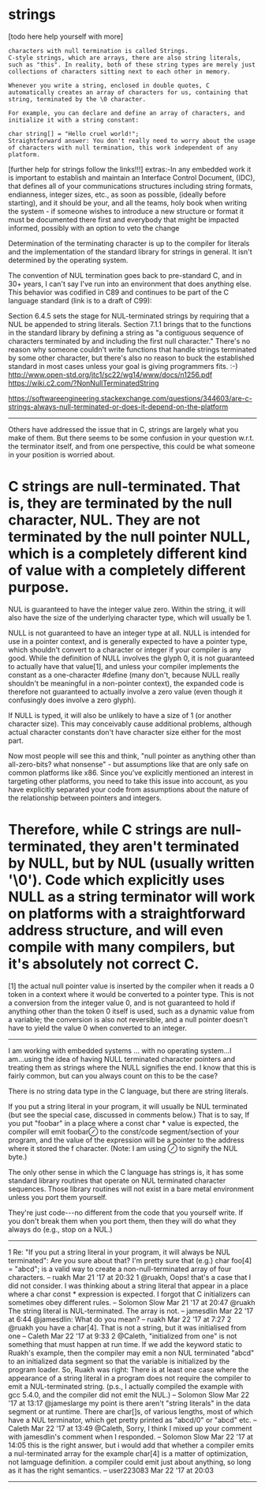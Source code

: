 # strings
[todo here help yourself with more]

    characters with null termination is called Strings.
    C-style strings, which are arrays, there are also string literals, such as "this". In reality, both of these string types are merely just collections of characters sitting next to each other in memory.

    Whenever you write a string, enclosed in double quotes, C automatically creates an array of characters for us, containing that string, terminated by the \0 character.

    For example, you can declare and define an array of characters, and initialize it with a string constant:

    char string[] = "Hello cruel world!";
    Straightforward answer: You don't really need to worry about the usage of characters with null termination, this work independent of any platform.

[further help for strings follow the links!!!]
extras:-In any embedded work it is important to establish and maintain an Interface Control Document, (IDC), that defines all of your communications structures including string formats, endianness, integer sizes, etc., as soon as possible, (ideally before starting), and it should be your, and all the teams, holy book when writing the system - if someone wishes to introduce a new structure or format it must be documented there first and everybody that might be impacted informed, possibly with an option to veto the change

Determination of the terminating character is up to the compiler for literals and the implementation of the standard library for strings in general. It isn't determined by the operating system.

The convention of NUL termination goes back to pre-standard C, and in 30+ years, I can't say I've run into an environment that does anything else. This behavior was codified in C89 and continues to be part of the C language standard (link is to a draft of C99):

Section 6.4.5 sets the stage for NUL-terminated strings by requiring that a NUL be appended to string literals.
Section 7.1.1 brings that to the functions in the standard library by defining a string as "a contiguous sequence of characters terminated by and including the first null character."
There's no reason why someone couldn't write functions that handle strings terminated by some other character, but there's also no reason to buck the established standard in most cases unless your goal is giving programmers fits. :-)
http://www.open-std.org/jtc1/sc22/wg14/www/docs/n1256.pdf
https://wiki.c2.com/?NonNullTerminatedString

https://softwareengineering.stackexchange.com/questions/344603/are-c-strings-always-null-terminated-or-does-it-depend-on-the-platform

--------------------------------------------------------------------------------------------------------------
Others have addressed the issue that in C, strings are largely what you make of them. But there seems to be some confusion in your question w.r.t. the terminator itself, and from one perspective, this could be what someone in your position is worried about.

# C strings are null-terminated. That is, they are terminated by the null character, NUL. They are not terminated by the null pointer NULL, which is a completely different kind of value with a completely different purpose.

NUL is guaranteed to have the integer value zero. Within the string, it will also have the size of the underlying character type, which will usually be 1.

NULL is not guaranteed to have an integer type at all. NULL is intended for use in a pointer context, and is generally expected to have a pointer type, which shouldn't convert to a character or integer if your compiler is any good. While the definition of NULL involves the glyph 0, it is not guaranteed to actually have that value[1], and unless your compiler implements the constant as a one-character #define (many don't, because NULL really shouldn't be meaningful in a non-pointer context), the expanded code is therefore not guaranteed to actually involve a zero value (even though it confusingly does involve a zero glyph).

If NULL is typed, it will also be unlikely to have a size of 1 (or another character size). This may conceivably cause additional problems, although actual character constants don't have character size either for the most part.

Now most people will see this and think, "null pointer as anything other than all-zero-bits? what nonsense" - but assumptions like that are only safe on common platforms like x86. Since you've explicitly mentioned an interest in targeting other platforms, you need to take this issue into account, as you have explicitly separated your code from assumptions about the nature of the relationship between pointers and integers.

# Therefore, while C strings are null-terminated, they aren't terminated by NULL, but by NUL (usually written '\0'). Code which explicitly uses NULL as a string terminator will work on platforms with a straightforward address structure, and will even compile with many compilers, but it's absolutely not correct C.

[1] the actual null pointer value is inserted by the compiler when it reads a 0 token in a context where it would be converted to a pointer type. This is not a conversion from the integer value 0, and is not guaranteed to hold if anything other than the token 0 itself is used, such as a dynamic value from a variable; the conversion is also not reversible, and a null pointer doesn't have to yield the value 0 when converted to an integer.

----------------------------------------------------------------------------------------------------

I am working with embedded systems ... with no operating system...I am...using the idea of having NULL terminated character pointers and treating them as strings where the NULL signifies the end. I know that this is fairly common, but can you always count on this to be the case?

There is no string data type in the C language, but there are string literals.

If you put a string literal in your program, it will usually be NUL terminated (but see the special case, discussed in comments below.) That is to say, If you put "foobar" in a place where a const char * value is expected, the compiler will emit foobar⊘ to the const/code segment/section of your program, and the value of the expression will be a pointer to the address where it stored the f character. (Note: I am using ⊘ to signify the NUL byte.)

The only other sense in which the C language has strings is, it has some standard library routines that operate on NUL terminated character sequences. Those library routines will not exist in a bare metal environment unless you port them yourself.

They're just code---no different from the code that you yourself write. If you don't break them when you port them, then they will do what they always do (e.g., stop on a NUL.)

--------------------------------------------------------------------------------------------------------------
1
Re: "If you put a string literal in your program, it will always be NUL terminated": Are you sure about that? I'm pretty sure that (e.g.) char foo[4] = "abcd"; is a valid way to create a non-null-terminated array of four characters. – ruakh Mar 21 '17 at 20:32
1
@ruakh, Oops! that's a case that I did not consider. I was thinking about a string literal that appear in a place where a char const * expression is expected. I forgot that C initializers can sometimes obey different rules. – Solomon Slow Mar 21 '17 at 20:47
@ruakh The string literal is NUL-terminated. The array is not. – jamesdlin Mar 22 '17 at 6:44
@jamesdlin: What do you mean? – ruakh Mar 22 '17 at 7:27
2
@ruakh you have a char[4]. That is not a string, but it was initialised from one – Caleth Mar 22 '17 at 9:33
2
@Caleth, "initialized from one" is not something that must happen at run time. If we add the keyword static to Ruakh's example, then the compiler may emit a non NUL terminated "abcd" to an initialized data segment so that the variable is initialized by the program loader. So, Ruakh was right: There is at least one case where the appearance of a string literal in a program does not require the compiler to emit a NUL-terminated string. (p.s., I actually compiled the example with gcc 5.4.0, and the compiler did not emit the NUL.) – Solomon Slow Mar 22 '17 at 13:17 
@jameslarge my point is there aren't "string literals" in the data segment or at runtime. There are char[]s, of various lengths, most of which have a NUL terminator, which get pretty printed as "abcd/0" or "abcd" etc. – Caleth Mar 22 '17 at 13:49
@Caleth, Sorry, I think I mixed up your comment with jamesdlin's comment when I responded. – Solomon Slow Mar 22 '17 at 14:05
this is the right answer, but i would add that whether a compiler emits a nul-terminated array for the example char[4] is a matter of optimization, not lamguage definition. a compiler could emit just about anything, so long as it has the right semantics. – user223083 Mar 22 '17 at 20:03

---------------------------------------------------------------------------------------------
